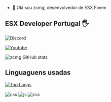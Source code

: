 - 👋 Olá sou zcmg, desenvolvedor de ESX Fivem
<!--- 👑 Criação de Base Fivem 
- 🛠 Criação Server de RP 
- 👕 Roupas personalizado RP
- 🚘 Carros personalizado
- 🚓 viaturas personalizado
-->
## ESX Developer Portugal 🖐️

<div style="display: inline_block">
<img alt="Discord" src="https://img.shields.io/discord/859390913221361675?label=Discord&style=for-the-badge">
  
[![Youtube](https://img.shields.io/badge/YouTube-FF0000?style=for-the-badge&logo=youtube&logoColor=white)](https://www.youtube.com/channel/UCrrjbyHC6KZqtO-M5C1PhSQ)
</div>


![zcmg GitHub stats](https://github-readme-stats.vercel.app/api?username=zcmg&show_icons=true&theme=dracula&count_private=true)



## Linguaguens usadas

[![Top Langs](https://github-readme-stats.vercel.app/api/top-langs/?username=zcmg&layout=compact)](https://github.com/anuraghazra/github-readme-stats)
<br/>

<div style="display: inline_block">
  <img align="center" alt="css" src="https://img.shields.io/badge/Lua-2C2D72?style=for-the-badge&logo=lua&logoColor=white" />
  <img align="center" alt="js" src="https://img.shields.io/badge/HTML-239120?style=for-the-badge&logo=html5&logoColor=white" />
  <img align="center" alt="css" src="https://img.shields.io/badge/CSS3-2C2D72?style=for-the-badge&logo=css3&logoColor=white" />
</div><br/>



